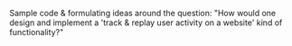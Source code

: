 Sample code & formulating ideas around the question: "How would one design and implement a 'track & replay user activity on a website' kind of functionality?"
